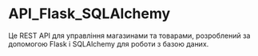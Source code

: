 # API_Flask_SQLAlchemy
Це REST API для управління магазинами та товарами, розроблений за допомогою Flask і SQLAlchemy для роботи з базою даних.
